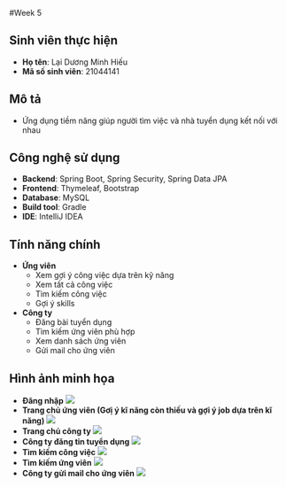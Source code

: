 #Week 5

## Sinh viên thực hiện
- **Họ tên**: Lại Dương Minh Hiếu
- **Mã số sinh viên**: 21044141
  
## Mô tả
- Ứng dụng tiềm năng giúp người tìm việc và nhà tuyển dụng kết nối với nhau
## Công nghệ sử dụng
- **Backend**: Spring Boot, Spring Security, Spring Data JPA
- **Frontend**: Thymeleaf, Bootstrap
- **Database**: MySQL
- **Build tool**: Gradle
- **IDE**: IntelliJ IDEA


## Tính năng chính
- **Ứng viên**
  - Xem gợi ý công việc dựa trên kỹ năng
  - Xem tất cả công việc
  - Tìm kiếm công việc
  - Gợi ý skills
- **Công ty**
  - Đăng bài tuyển dụng
  - Tìm kiếm ứng viên phù hợp
  - Xem danh sách ứng viên
  - Gửi mail cho ứng viên

## Hình ảnh minh họa
- **Đăng nhập**
  ![](E:\IUH\KH_I_2024_2025\WWW_Java\excercise\week5\images\login.png)
- **Trang chủ ứng viên (Gơị ý kĩ năng còn thiếu và gợi ý job dựa trên kĩ năng)**
  ![](E:\IUH\KH_I_2024_2025\WWW_Java\excercise\week5\images\homeCandidate.png)
- **Trang chủ công ty**
  ![](E:\IUH\KH_I_2024_2025\WWW_Java\excercise\week5\images\compan_home.png)
- **Công ty đăng tin tuyển dụng**
  ![](E:\IUH\KH_I_2024_2025\WWW_Java\excercise\week5\images\company_postjob.png)
- **Tìm kiếm công việc**
  ![](E:\IUH\KH_I_2024_2025\WWW_Java\excercise\week5\images\findJob.png)
- **Tìm kiếm ứng viên**
  ![](E:\IUH\KH_I_2024_2025\WWW_Java\excercise\week5\images\candidateTienNang.png)
- **Công ty gửi mail cho ứng viên**
  ![](E:\IUH\KH_I_2024_2025\WWW_Java\excercise\week5\images\sendMail.png)